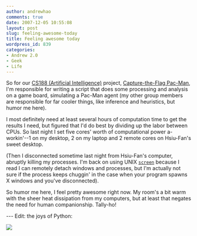 ```yaml
---
author: andrewhao
comments: true
date: 2007-12-05 10:55:08
layout: post
slug: feeling-awesome-today
title: Feeling awesome today
wordpress_id: 839
categories:
- Andrew 2.0
- Geek
- Life
---
```


So for our [CS188 (Artificial Intelligence)](http://inst.eecs.berkeley.edu/~cs188/fa07/announcements.html) project, [Capture-the-Flag Pac-Man](http://inst.eecs.berkeley.edu/~cs188/fa07/projects/contest/contest.html), I'm responsible for writing a script that does some processing and analysis on a game board, simulating a Pac-Man agent (my other group members are responsible for far cooler things, like inference and heuristics, but humor me here).

I most definitely need at least several hours of computation time to get the results I need, but figured that I'd do best by dividing up the labor between CPUs. So last night I set five cores' worth of computational power a-workin'--1 on my desktop, 2 on my laptop and 2 remote cores on Hsiu-Fan's sweet desktop.

(Then I disconnected sometime last night from Hsiu-Fan's computer, abruptly killing my processes. I'm back on using UNIX [`screen`](http://www.askbjoernhansen.com/2006/02/07/happy_unix_screen.html) because I read I can remotely detach windows and processes, but I'm actually not sure if the process keeps chuggin' in the case when your program spawns X windows and you've disconnected).

So humor me here, I feel pretty awesome right now. My room's a bit warm with the sheer heat dissipation from my computers, but at least that negates the need for human companionship. Tally-ho!

--- Edit: the joys of Python:

![](http://imgs.xkcd.com/comics/python.png)
